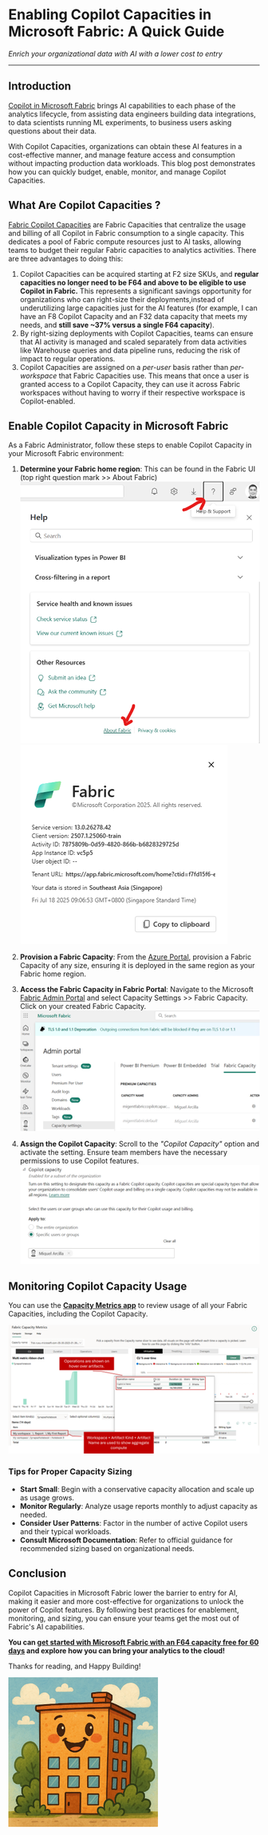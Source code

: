 # Enabling Copilot Capacities in Microsoft Fabric: A Quick Guide

*Enrich your organizational data with AI with a lower cost to entry*

---

## Introduction

[Copilot in Microsoft Fabric](https://learn.microsoft.com/en-us/fabric/fundamentals/copilot-fabric-overview) brings AI capabilities to each phase of the analytics lifecycle, from assisting data engineers building data integrations, to data scientists running ML experiments, to business users asking questions about their data. 

With Copilot Capacities, organizations can obtain these AI features in a cost-effective manner, and manage feature access and consumption without impacting production data workloads. This blog post demonstrates how you can quickly budget, enable, monitor, and manage Copilot Capacities. 

## What Are Copilot Capacities ?

[Fabric Copilot Capacities](https://learn.microsoft.com/en-us/fabric/enterprise/fabric-copilot-capacity) are Fabric Capacities that centralize the usage and billing of all Copilot in Fabric consumption to a single capacity. This dedicates a pool of Fabric compute resources just to AI tasks, allowing teams to budget their regular Fabric capacities to analytics activities. There are three advantages to doing this:

1. Copilot Capacities can be acquired starting at F2 size SKUs, and **regular capacities no longer need to be F64 and above to be eligible to use Copilot in Fabric.** This represents a significant savings opportunity for organizations who can right-size their deployments,instead of underutilizing large capacities just for the AI features (for example, I can have an F8 Copilot Capacity and an F32 data capacity that meets my needs, and **still save ~37% versus a single F64 capacity**).
2. By right-sizing deployments with Copilot Capacities, teams can ensure that AI activity is managed and scaled separately from data activities like Warehouse queries and data pipeline runs, reducing the risk of impact to regular operations.
3. Copilot Capacities are assigned on a *per-user* basis rather than *per-workspace* that Fabric Capacities use. This means that once a user is granted access to a Copilot Capacity, they can use it across Fabric workspaces without having to worry if their respective workspace is Copilot-enabled.


## Enable Copilot Capacity in Microsoft Fabric

As a Fabric Administrator, follow these steps to enable Copilot Capacity in your Microsoft Fabric environment:

1. **Determine your Fabric home region**: This can be found in the Fabric UI (top right question mark >> About Fabric)
![Accessing the Fabric Home Region](../assets/images/2025-07-18-Enabling-Copilot-Capacities-in-Microsoft-Fabric/access-fabric-home-region.png)
![Details including Fabric Home Region](../assets/images/2025-07-18-Enabling-Copilot-Capacities-in-Microsoft-Fabric/fabric-home-region.png)

2. **Provision a Fabric Capacity**: From the [Azure Portal](https://portal.azure.com/#view/Microsoft_Azure_Analytics/CreateCapacityBlade), provision a Fabric Capacity of any size, ensuring it is deployed in the same region as your Fabric home region.

3. **Access the Fabric Capacity in Fabric Portal**: Navigate to the Microsoft [Fabric Admin Portal](https://app.fabric.microsoft.com/admin-portal/tenantSettings?experience=fabric-developer) and select Capacity Settings >> Fabric Capacity. Click on your created Fabric Capacity.
![Fabric Portal showing the provisioned capacity](../assets/images/2025-07-18-Enabling-Copilot-Capacities-in-Microsoft-Fabric/fabric-portal.png)

4. **Assign the Copilot Capacity**: Scroll to the *"Copilot Capacity"* option and activate the setting. Ensure team members have the necessary permissions to use Copilot features.
![Adding users to use Copilot Capacity](../assets/images/2025-07-18-Enabling-Copilot-Capacities-in-Microsoft-Fabric/fabric-copilot-capacity.png)

## Monitoring Copilot Capacity Usage

You can use the [**Capacity Metrics app**](https://learn.microsoft.com/en-us/fabric/enterprise/metrics-app-install?tabs=1st) to review usage of all your Fabric Capacities, including the Copilot Capacity.

![Fabric Capacity Metrics App showing Copilot usage](../assets/images/2025-07-18-Enabling-Copilot-Capacities-in-Microsoft-Fabric/fabric-capacity-metrics-app.png)

### Tips for Proper Capacity Sizing

- **Start Small**: Begin with a conservative capacity allocation and scale up as usage grows.
- **Monitor Regularly**: Analyze usage reports monthly to adjust capacity as needed.
- **Consider User Patterns**: Factor in the number of active Copilot users and their typical workloads.
- **Consult Microsoft Documentation**: Refer to official guidance for recommended sizing based on organizational needs.

## Conclusion

Copilot Capacities in Microsoft Fabric lower the barrier to entry for AI, making it easier and more cost-effective for organizations to unlock the power of Copilot features. By following best practices for enablement, monitoring, and sizing, you can ensure your teams get the most out of Fabric's AI capabilities. 

**You can [get started with Microsoft Fabric with an F64 capacity free for 60 days](https://aka.ms/tryfabric) and explore how you can bring your analytics to the cloud!**

Thanks for reading, and Happy Building!

<img src="../assets/images/happy-building.png" alt="Happy Building" width="300"/>